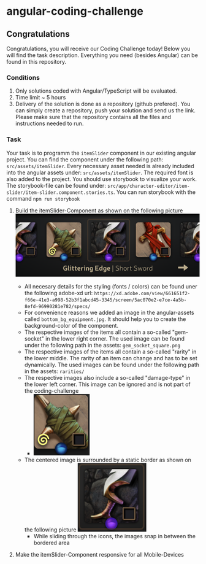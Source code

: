 # angular-coding-challenge
## Congratulations

Congratulations, you will receive our Coding Challenge today! Below you will find the task description. Everything you need (besides Angular) can be found in this repository.

### Conditions
1. Only solutions coded with Angular/TypeScript will be evaluated.
2. Time limit ~ 5 hours
3. Delivery of the solution is done as a repository (github prefered). You can simply create a repository, push your solution and send us the link. Please make sure that the repository contains all the files and instructions needed to run.


### Task
Your task is to programm the `itemSlider` component in our existing angular project.
You can find the component under the following path: `src/assets/itemSlider`.
Every necessary asset needed is already included into the angular assets under: `src/assets/itemSlider`. The required font is also added to the project.
You should use storybook to visualize your work. The storybook-file can be found under: `src/app/character-editor/item-slider/item-slider.component.stories.ts`. 
You can run storybook with the command `npm run storybook`
1. Build the itemSlider-Component as shown on the following picture ![Alt text](src/assets/screenshot.png?raw=true "ItemSlider")
   - All necesary details for the styling (fonts / colors) can be found uner the following adobe-xd url: `https://xd.adobe.com/view/661651f2-f66e-41e3-a998-52b3f1abcd45-3345/screen/5ac070e2-e7ce-4a5b-8efd-96990281e782/specs/`
   - For convenience reasons we added an image in the angular-assets called `bottom_bg_equipment.jpg`. It should help you to create the background-color of the component.
   - The respective images of the items all contain a so-called "gem-socket" in the lower right corner. The used image can be found under the following path in the assets: `gem_socket_square.png`
   - The respective images of the items all contain a so-called "rarity" in the lower middle. The rarity of an item can change and has to be set dynamically. The used images can be found under the following path in the assets: `rarities/`
   - The respective images also include a so-called "damage-type" in the lower left corner. This image can be ignored and is not part of the coding-challenge
      - ![Alt text](src/assets/screenshot2.png?raw=true "Icons")
   - The centered image is surrounded by a static border as shown on the following picture
      ![Alt text](src/assets/screenshot3.png?raw=true "IconsBordered")
      - While sliding through the icons, the images snap in between the bordered area
   

2. Make the itemSlider-Component responsive for all Mobile-Devices
